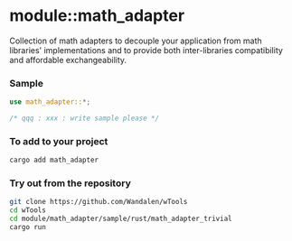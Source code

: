 # module::math_adapter

Collection of math adapters to decouple your application from math libraries' implementations and to provide both inter-libraries compatibility and affordable exchangeability.

### Sample

```rust
use math_adapter::*;

/* qqq : xxx : write sample please */

```

### To add to your project

```sh
cargo add math_adapter
```

### Try out from the repository

```sh
git clone https://github.com/Wandalen/wTools
cd wTools
cd module/math_adapter/sample/rust/math_adapter_trivial
cargo run
```
